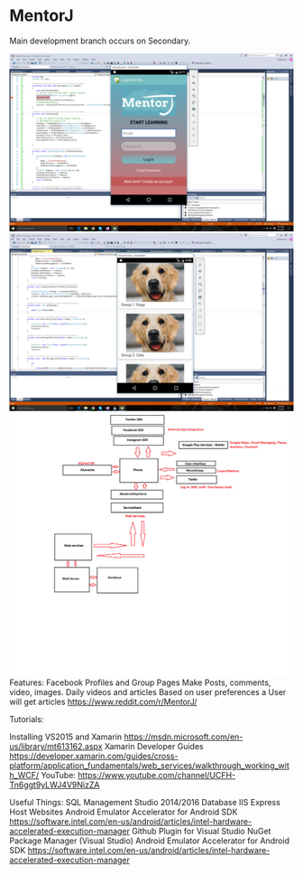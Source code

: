 # MentorJ


Main development branch occurs on Secondary.


![Preview](https://github.com/cableman127/MentorJ/blob/master/MentorJ_Login.png)
![Preview](https://github.com/cableman127/MentorJ/blob/master/Groups.png)
![Preview](https://github.com/cableman127/MentorJ/blob/master/MentorJ.png)
Features:
Facebook Profiles and Group Pages
	Make Posts, comments, video, images.
Daily videos and articles
	Based on user preferences a User will get articles
https://www.reddit.com/r/MentorJ/
  
Tutorials:

Installing VS2015 and Xamarin
	https://msdn.microsoft.com/en-us/library/mt613162.aspx
Xamarin Developer Guides
	https://developer.xamarin.com/guides/cross-platform/application_fundamentals/web_services/walkthrough_working_with_WCF/
YouTube:
	https://www.youtube.com/channel/UCFH-Tn6ggt9yLWJ4V9NizZA

Useful Things:
SQL Management Studio 2014/2016
	Database
IIS Express
	Host Websites
Android Emulator Accelerator for Android SDK
	https://software.intel.com/en-us/android/articles/intel-hardware-accelerated-execution-manager
Github Plugin for Visual Studio
NuGet Package Manager (Visual Studio)
Android Emulator Accelerator for Android SDK
	https://software.intel.com/en-us/android/articles/intel-hardware-accelerated-execution-manager
